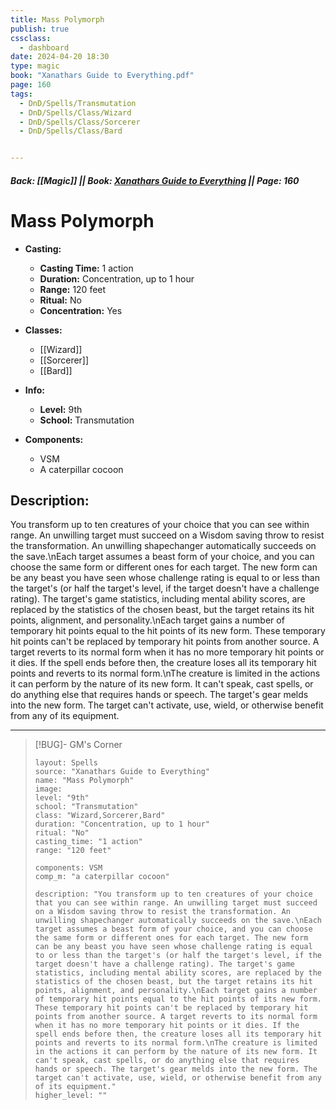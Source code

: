 ```yaml
---
title: Mass Polymorph
publish: true
cssclass:
  - dashboard
date: 2024-04-20 18:30
type: magic
book: "Xanathars Guide to Everything.pdf"
page: 160
tags:
  - DnD/Spells/Transmutation
  - DnD/Spells/Class/Wizard
  - DnD/Spells/Class/Sorcerer
  - DnD/Spells/Class/Bard


---
```


##### Back: [[Magic]] || Book: [Xanathars Guide to Everything](https://drive.google.com/drive/folders/1O5bhpYizcIT5xxAoLOuzCRht_PVS7VSG?usp=sharing) || Page: 160

# Mass Polymorph

- **Casting:**
    - **Casting Time:** 1 action
    - **Duration:** Concentration, up to 1 hour
    - **Range:** 120 feet
    - **Ritual:** No
    - **Concentration:** Yes
- **Classes:**
    - [[Wizard]]
    - [[Sorcerer]]
    - [[Bard]]

- **Info:**
    - **Level:** 9th
    - **School:** Transmutation
- **Components:**
    - VSM
    - A caterpillar cocoon

## Description:
You transform up to ten creatures of your choice that you can see within range. An unwilling target must succeed on a Wisdom saving throw to resist the transformation. An unwilling shapechanger automatically succeeds on the save.\nEach target assumes a beast form of your choice, and you can choose the same form or different ones for each target. The new form can be any beast you have seen whose challenge rating is equal to or less than the target's (or half the target's level, if the target doesn't have a challenge rating). The target's game statistics, including mental ability scores, are replaced by the statistics of the chosen beast, but the target retains its hit points, alignment, and personality.\nEach target gains a number of temporary hit points equal to the hit points of its new form. These temporary hit points can't be replaced by temporary hit points from another source. A target reverts to its normal form when it has no more temporary hit points or it dies. If the spell ends before then, the creature loses all its temporary hit points and reverts to its normal form.\nThe creature is limited in the actions it can perform by the nature of its new form. It can't speak, cast spells, or do anything else that requires hands or speech. The target's gear melds into the new form. The target can't activate, use, wield, or otherwise benefit from any of its equipment.



---

> [!BUG]- GM's Corner
>
> ```statblock
> layout: Spells
> source: "Xanathars Guide to Everything"
> name: "Mass Polymorph"
> image: 
> level: "9th"
> school: "Transmutation"
> class: "Wizard,Sorcerer,Bard"
> duration: "Concentration, up to 1 hour"
> ritual: "No"
> casting_time: "1 action"
> range: "120 feet"
>
> components: VSM
> comp_m: "a caterpillar cocoon"
>
> description: "You transform up to ten creatures of your choice that you can see within range. An unwilling target must succeed on a Wisdom saving throw to resist the transformation. An unwilling shapechanger automatically succeeds on the save.\nEach target assumes a beast form of your choice, and you can choose the same form or different ones for each target. The new form can be any beast you have seen whose challenge rating is equal to or less than the target's (or half the target's level, if the target doesn't have a challenge rating). The target's game statistics, including mental ability scores, are replaced by the statistics of the chosen beast, but the target retains its hit points, alignment, and personality.\nEach target gains a number of temporary hit points equal to the hit points of its new form. These temporary hit points can't be replaced by temporary hit points from another source. A target reverts to its normal form when it has no more temporary hit points or it dies. If the spell ends before then, the creature loses all its temporary hit points and reverts to its normal form.\nThe creature is limited in the actions it can perform by the nature of its new form. It can't speak, cast spells, or do anything else that requires hands or speech. The target's gear melds into the new form. The target can't activate, use, wield, or otherwise benefit from any of its equipment."
> higher_level: ""
> ```
